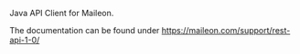 Java API Client for Maileon.

The documentation can be found under https://maileon.com/support/rest-api-1-0/
